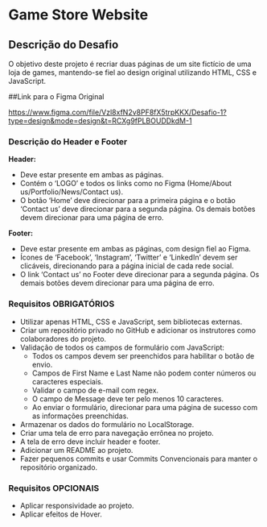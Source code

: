 # Game Store Website

## Descrição do Desafio

O objetivo deste projeto é recriar duas páginas de um site fictício de uma loja de games, mantendo-se fiel ao design original utilizando HTML, CSS e JavaScript.

##Link para o Figma Original

https://www.figma.com/file/Vzl8xfN2v8PF8fX5trpKKX/Desafio-1?type=design&mode=design&t=RCXg9fPLBOUDDkdM-1

### Descrição do Header e Footer

**Header:**
- Deve estar presente em ambas as páginas.
- Contém o ‘LOGO’ e todos os links como no Figma (Home/About us/Portfolio/News/Contact us).
- O botão ‘Home’ deve direcionar para a primeira página e o botão ‘Contact us’ deve direcionar para a segunda página. Os demais botões devem direcionar para uma página de erro.

**Footer:**
- Deve estar presente em ambas as páginas, com design fiel ao Figma.
- Ícones de ‘Facebook’, ‘Instagram’, ‘Twitter’ e ‘LinkedIn’ devem ser clicáveis, direcionando para a página inicial de cada rede social.
- O link ‘Contact us’ no Footer deve direcionar para a segunda página. Os demais botões devem direcionar para uma página de erro.

### Requisitos OBRIGATÓRIOS

- Utilizar apenas HTML, CSS e JavaScript, sem bibliotecas externas.
- Criar um repositório privado no GitHub e adicionar os instrutores como colaboradores do projeto.
- Validação de todos os campos de formulário com JavaScript:
  - Todos os campos devem ser preenchidos para habilitar o botão de envio.
  - Campos de First Name e Last Name não podem conter números ou caracteres especiais.
  - Validar o campo de e-mail com regex.
  - O campo de Message deve ter pelo menos 10 caracteres.
  - Ao enviar o formulário, direcionar para uma página de sucesso com as informações preenchidas.
- Armazenar os dados do formulário no LocalStorage.
- Criar uma tela de erro para navegação errônea no projeto.
- A tela de erro deve incluir header e footer.
- Adicionar um README ao projeto.
- Fazer pequenos commits e usar Commits Convencionais para manter o repositório organizado.

### Requisitos OPCIONAIS

- Aplicar responsividade ao projeto.
- Aplicar efeitos de Hover.
